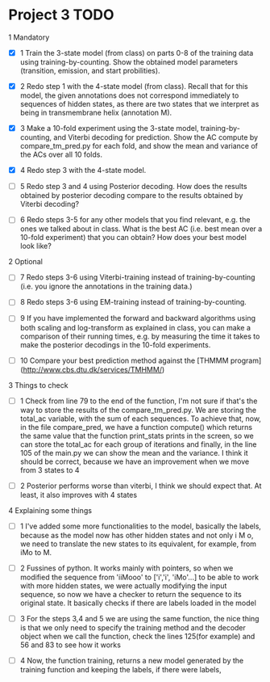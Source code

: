 Project 3 TODO
==============

1 Mandatory

*  [X] 1 Train the 3-state model (from class) on parts 0-8 of the training data using training-by-counting.
    Show the obtained model parameters (transition, emission, and start probilities).

*  [X] 2 Redo step 1 with the 4-state model (from class). Recall that for this model, the given annotations does
    not correspond immediately to sequences of hidden states, as there are two states that we interpret as being in
    transmembrane helix (annotation M).

*  [X] 3 Make a 10-fold experiment using the 3-state model, training-by-counting, and Viterbi decoding for prediction.
    Show the AC compute by compare_tm_pred.py for each fold, and show the mean and variance of the ACs over all 10 folds.

*  [X] 4 Redo step 3 with the 4-state model.

*  [ ] 5 Redo step 3 and 4 using Posterior decoding. How does the results obtained by posterior decoding compare to the
    results obtained by Viterbi decoding?

*  [ ] 6 Redo steps 3-5 for any other models that you find relevant, e.g. the ones we talked about in class. What is the
    best AC (i.e. best mean over a 10-fold experiment) that you can obtain? How does your best model look like?

2 Optional

*  [ ] 7 Redo steps 3-6 using Viterbi-training instead of training-by-counting (i.e. you ignore the annotations in the
    training data.)

*  [ ] 8 Redo steps 3-6 using EM-training instead of training-by-counting.

*  [ ] 9 If you have implemented the forward and backward algorithms using both scaling and log-transform as explained in
    class, you can make a comparison of their running times, e.g. by measuring the time it takes to make the
    posterior decodings in the 10-fold experiments.

*  [ ] 10 Compare your best prediction method against the [THMMM program] (http://www.cbs.dtu.dk/services/TMHMM/)

3 Things to check

*  [ ] 1 Check from line 79 to the end of the function, I'm not sure if that's the way to store the results of the
    compare_tm_pred.py. We are storing the total_ac variable, with the sum of each sequences. To achieve that, now, in
    the file compare_pred, we have a function compute() which returns the same value that the function print_stats prints
    in the screen, so we can store the total_ac for each group of iterations and finally, in the line 105 of the main.py
    we can show the mean and the variance.
    I think it should be correct, because we have an improvement when we move from 3 states to 4

*  [ ] 2 Posterior performs worse than viterbi, I think we should expect that. At least, it also improves with 4 states


4 Explaining some things

*  [ ] 1 I've added some more functionalities to the model, basically the labels, because as the model now has other
    hidden states and not only i M o, we need to translate the new states to its equivalent, for example, from iMo to M.

*  [ ] 2 Fussines of python. It works mainly with pointers, so when we modified the sequence from 'iiMooo' to ['i','i',
    'iMo'...] to be able to work with more hidden states, we were actually modifying the input sequence, so now we
    have a checker to return the sequence to its original state. It basically checks if there are labels loaded in the
    model
*  [ ] 3 For the steps 3,4 and 5 we are using the same function, the nice thing is that we only need to specify the training
    method and the decoder object when we call the function, check the lines 125(for example) and 56 and 83 to see how
    it works
*  [ ] 4 Now, the function training, returns a new model generated by the training function and keeping the labels, if there
    were labels,



